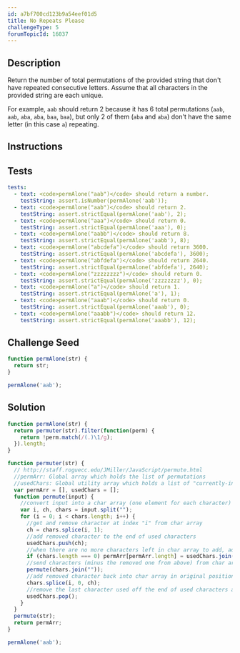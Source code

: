 ```yaml
---
id: a7bf700cd123b9a54eef01d5
title: No Repeats Please
challengeType: 5
forumTopicId: 16037
---
```


## Description

<section id='description'>

Return the number of total permutations of the provided string that don't have repeated consecutive letters. Assume that all characters in the provided string are each unique.

For example, `aab` should return 2 because it has 6 total permutations (`aab`, `aab`, `aba`, `aba`, `baa`, `baa`), but only 2 of them (`aba` and `aba`) don't have the same letter (in this case `a`) repeating.

</section>

## Instructions

<section id='instructions'>

</section>

## Tests

<section id='tests'>

```yml
tests:
  - text: <code>permAlone("aab")</code> should return a number.
    testString: assert.isNumber(permAlone('aab'));
  - text: <code>permAlone("aab")</code> should return 2.
    testString: assert.strictEqual(permAlone('aab'), 2);
  - text: <code>permAlone("aaa")</code> should return 0.
    testString: assert.strictEqual(permAlone('aaa'), 0);
  - text: <code>permAlone("aabb")</code> should return 8.
    testString: assert.strictEqual(permAlone('aabb'), 8);
  - text: <code>permAlone("abcdefa")</code> should return 3600.
    testString: assert.strictEqual(permAlone('abcdefa'), 3600);
  - text: <code>permAlone("abfdefa")</code> should return 2640.
    testString: assert.strictEqual(permAlone('abfdefa'), 2640);
  - text: <code>permAlone("zzzzzzzz")</code> should return 0.
    testString: assert.strictEqual(permAlone('zzzzzzzz'), 0);
  - text: <code>permAlone("a")</code> should return 1.
    testString: assert.strictEqual(permAlone('a'), 1);
  - text: <code>permAlone("aaab")</code> should return 0.
    testString: assert.strictEqual(permAlone('aaab'), 0);
  - text: <code>permAlone("aaabb")</code> should return 12.
    testString: assert.strictEqual(permAlone('aaabb'), 12);

```

</section>

## Challenge Seed

<section id='challengeSeed'>

<div id='js-seed'>

```js
function permAlone(str) {
  return str;
}

permAlone('aab');
```

</div>

</section>

## Solution

<section id='solution'>

```js
function permAlone(str) {
  return permuter(str).filter(function(perm) {
    return !perm.match(/(.)\1/g);
  }).length;
}

function permuter(str) {
  // http://staff.roguecc.edu/JMiller/JavaScript/permute.html
  //permArr: Global array which holds the list of permutations
  //usedChars: Global utility array which holds a list of "currently-in-use" characters
  var permArr = [], usedChars = [];
  function permute(input) {
    //convert input into a char array (one element for each character)
    var i, ch, chars = input.split("");
    for (i = 0; i < chars.length; i++) {
      //get and remove character at index "i" from char array
      ch = chars.splice(i, 1);
      //add removed character to the end of used characters
      usedChars.push(ch);
      //when there are no more characters left in char array to add, add used chars to list of permutations
      if (chars.length === 0) permArr[permArr.length] = usedChars.join("");
      //send characters (minus the removed one from above) from char array to be permuted
      permute(chars.join(""));
      //add removed character back into char array in original position
      chars.splice(i, 0, ch);
      //remove the last character used off the end of used characters array
      usedChars.pop();
    }
  }
  permute(str);
  return permArr;
}

permAlone('aab');

```

</section>
